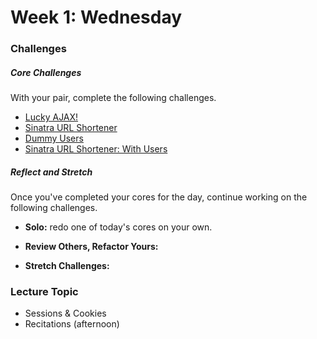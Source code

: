 # Week 1: Wednesday

### Challenges

##### Core Challenges
With your pair, complete the following challenges.

- [Lucky AJAX!]()
- [Sinatra URL Shortener]()
- [Dummy Users]()
- [Sinatra URL Shortener: With Users]()

##### Reflect and Stretch
Once you've completed your cores for the day, continue working on the following challenges.

- **Solo:** redo one of today's cores on your own.

- **Review Others, Refactor Yours:**

- **Stretch Challenges:**

### Lecture Topic
* Sessions & Cookies
* Recitations (afternoon)
